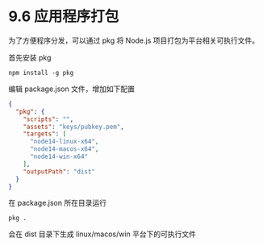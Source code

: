 # 9.6 应用程序打包

为了方便程序分发，可以通过 pkg 将 Node.js 项目打包为平台相关可执行文件。

首先安装 pkg

```
npm install -g pkg
```

编辑 package.json 文件，增加如下配置

```json
{
  "pkg": {
    "scripts": "",
    "assets": "keys/pubkey.pem",
    "targets": [
      "node14-linux-x64",
      "node14-macos-x64",
      "node14-win-x64"
    ],
    "outputPath": "dist"
  }
}
```

在 package.json 所在目录运行

```
pkg .
```

会在 dist 目录下生成 linux/macos/win 平台下的可执行文件